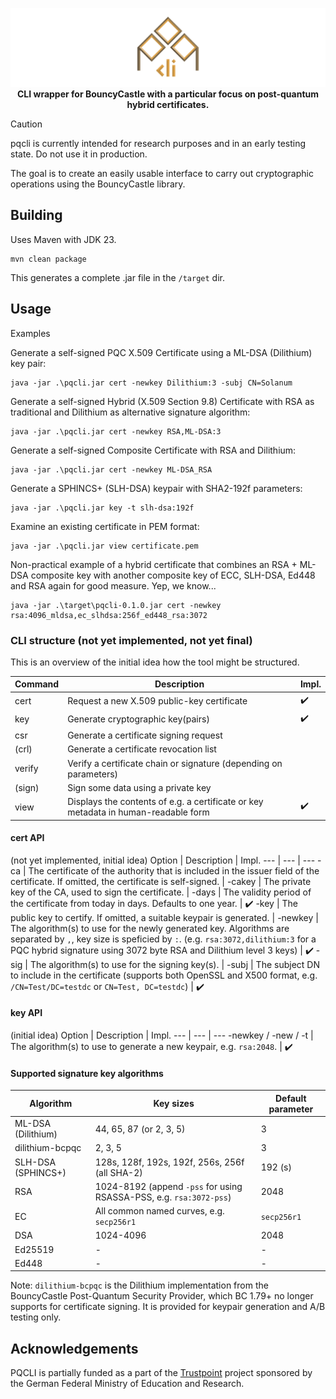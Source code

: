 <div align="center">

![pqcli](.gh-assets/pqcli_banner.png)
**CLI wrapper for BouncyCastle with a particular focus on post-quantum hybrid certificates.**

</div>

> [!CAUTION]
> pqcli is currently intended for research purposes and in an early testing state. Do not use it in production.

The goal is to create an easily usable interface to carry out cryptographic operations using the BouncyCastle library.

## Building

Uses Maven with JDK 23.

```shell
mvn clean package
```

This generates a complete .jar file in the `/target` dir.

## Usage

Examples

Generate a self-signed PQC X.509 Certificate using a ML-DSA (Dilithium) key pair:
```
java -jar .\pqcli.jar cert -newkey Dilithium:3 -subj CN=Solanum
```

Generate a self-signed Hybrid (X.509 Section 9.8) Certificate with RSA as traditional and Dilithium as alternative signature algorithm:
```
java -jar .\pqcli.jar cert -newkey RSA,ML-DSA:3
```

Generate a self-signed Composite Certificate with RSA and Dilithium:
```
java -jar .\pqcli.jar cert -newkey ML-DSA_RSA
```

Generate a SPHINCS+ (SLH-DSA) keypair with SHA2-192f parameters:
```
java -jar .\pqcli.jar key -t slh-dsa:192f
```

Examine an existing certificate in PEM format:
```
java -jar .\pqcli.jar view certificate.pem
```

Non-practical example of a hybrid certificate that combines an RSA + ML-DSA composite key with another composite key of ECC, SLH-DSA, Ed448 and RSA again for good measure. Yep, we know...
```
java -jar .\target\pqcli-0.1.0.jar cert -newkey rsa:4096_mldsa,ec_slhdsa:256f_ed448_rsa:3072
```

### CLI structure (not yet implemented, not yet final)

This is an overview of the initial idea how the tool might be structured.

Command | Description | Impl.
--- | --- | ---
cert | Request a new X.509 public-key certificate | ✔️
key | Generate cryptographic key(pairs) | ✔️
csr | Generate a certificate signing request
(crl) | Generate a certificate revocation list
verify | Verify a certificate chain or signature (depending on parameters)
(sign) | Sign some data using a private key
view | Displays the contents of e.g. a certificate or key metadata in human-readable form | ✔️

#### cert API

(not yet implemented, initial idea)
Option | Description | Impl.
--- | --- | ---
-ca | The certificate of the authority that is included in the issuer field of the certificate. If omitted, the certificate is self-signed. |
-cakey | The private key of the CA, used to sign the certificate. |
-days | The validity period of the certificate from today in days. Defaults to one year. | ✔️
-key | The public key to certify. If omitted, a suitable keypair is generated. |
-newkey | The algorithm(s) to use for the newly generated key. Algorithms are separated by `,`, key size is speficied by `:`. (e.g. `rsa:3072,dilithium:3` for a PQC hybrid signature using 3072 byte RSA and Dilithium level 3 keys) | ✔️
-sig | The algorithm(s) to use for the signing key(s). |
-subj | The subject DN to include in the certificate (supports both OpenSSL and X500 format, e.g. `/CN=Test/DC=testdc` or `CN=Test, DC=testdc`) | ✔️

#### key API

(initial idea)
Option | Description | Impl.
--- | --- | ---
-newkey / -new / -t | The algorithm(s) to use to generate a new keypair, e.g. `rsa:2048`. | ✔️

#### Supported signature key algorithms

Algorithm | Key sizes | Default parameter
--- | --- | ---
ML-DSA (Dilithium) | 44, 65, 87 (or 2, 3, 5) | 3
dilithium-bcpqc | 2, 3, 5 | 3
SLH-DSA (SPHINCS+) | 128s, 128f, 192s, 192f, 256s, 256f (all SHA-2) | 192 (s)
RSA | 1024-8192 (append `-pss` for using RSASSA-PSS, e.g. `rsa:3072-pss`) | 2048
EC | All common named curves, e.g. `secp256r1` | `secp256r1`
DSA | 1024-4096 | 2048
Ed25519 | - | -
Ed448 | - | -

Note: `dilithium-bcpqc` is the Dilithium implementation from the BouncyCastle Post-Quantum Security Provider, which BC 1.79+ no longer supports for certificate signing.
It is provided for keypair generation and A/B testing only.

## Acknowledgements

PQCLI is partially funded as a part of the [Trustpoint](https://industrial-security.io) project sponsored by the German Federal Ministry of Education and Research.